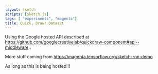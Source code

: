 ```yaml
---
layout: sketch
scripts: [sketch.js]
tags: [ "experiments", "magenta"]
title: Quick, Draw! Dataset
---
```


Using the Google hosted API described at <https://github.com/googlecreativelab/quickdraw-component#api--middleware> .

More stuff coming from <https://magenta.tensorflow.org/sketch-rnn-demo>

As long as this is being hosted!!!




